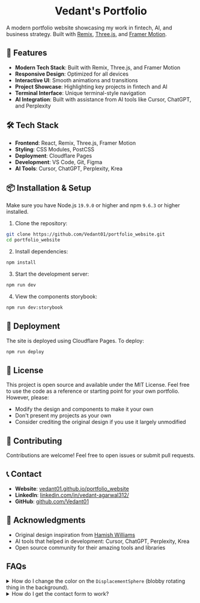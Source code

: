 
<h1 align="center">Vedant's Portfolio</h1>



A modern portfolio website showcasing my work in fintech, AI, and business strategy. Built with [Remix](https://remix.run/), [Three.js](https://threejs.org/), and [Framer Motion](https://www.framer.com/motion/).

## 🚀 Features

- **Modern Tech Stack**: Built with Remix, Three.js, and Framer Motion
- **Responsive Design**: Optimized for all devices
- **Interactive UI**: Smooth animations and transitions
- **Project Showcase**: Highlighting key projects in fintech and AI
- **Terminal Interface**: Unique terminal-style navigation
- **AI Integration**: Built with assistance from AI tools like Cursor, ChatGPT, and Perplexity

## 🛠️ Tech Stack

- **Frontend**: React, Remix, Three.js, Framer Motion
- **Styling**: CSS Modules, PostCSS
- **Deployment**: Cloudflare Pages
- **Development**: VS Code, Git, Figma
- **AI Tools**: Cursor, ChatGPT, Perplexity, Krea

## 📦 Installation & Setup

Make sure you have Node.js `19.9.0` or higher and npm `9.6.3` or higher installed.

1. Clone the repository:
```bash
git clone https://github.com/Vedant01/portfolio_website.git
cd portfolio_website
```

2. Install dependencies:
```bash
npm install
```

3. Start the development server:
```bash
npm run dev
```

4. View the components storybook:
```bash
npm run dev:storybook
```

## 🚀 Deployment

The site is deployed using Cloudflare Pages. To deploy:

```bash
npm run deploy
```

## 📝 License

This project is open source and available under the MIT License. Feel free to use the code as a reference or starting point for your own portfolio. However, please:

- Modify the design and components to make it your own
- Don't present my projects as your own
- Consider crediting the original design if you use it largely unmodified

## 🤝 Contributing

Contributions are welcome! Feel free to open issues or submit pull requests.

## 📞 Contact

- **Website**: [vedant01.github.io/portfolio_website](https://vedant01.github.io/portfolio_website)
- **LinkedIn**: [linkedin.com/in/vedant-agarwal312/](linkedin.com/in/vedant-agarwal312/)
- **GitHub**: [github.com/Vedant01](https://github.com/Vedant01)

## 🙏 Acknowledgments

- Original design inspiration from [Hamish Williams](https://hamishw.com)
- AI tools that helped in development: Cursor, ChatGPT, Perplexity, Krea
- Open source community for their amazing tools and libraries

## FAQs

<details>
  <summary>How do I change the color on the <code>DisplacementSphere</code> (blobby rotating thing in the background).</summary>
  
  You'll need to edit the fragment shader. [Check out this issue for more details](https://github.com/HamishMW/portfolio/issues/19#issuecomment-870996615).
</details>

<details>
  <summary>How do I get the contact form to work?</summary>
  
  To get the contact form working create an AWS account and set up SES (Simple Email service). Then plug in your details into `.dev.vars.example` and rename it to `.dev.vars`. You'll also need to add these as enviroment variables in the Cloudflare dashboard for it to work in production. Or if you don't mind sending through gmail use [nodemailer](https://nodemailer.com/) instead.
</details>
